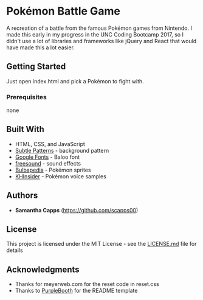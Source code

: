 # Pokémon Battle Game

A recreation of a battle from the famous Pokémon games from Nintendo. I made this early in my progress in the UNC Coding Bootcamp 2017, so I didn't use a lot of libraries and frameworks like jQuery and React that would have made this a lot easier.

## Getting Started

Just open index.html and pick a Pokémon to fight with.

### Prerequisites

none

## Built With

* HTML, CSS, and JavaScript
* [Subtle Patterns](https://www.toptal.com/designers/subtlepatterns/) - background pattern
* [Google Fonts](https://fonts.google.com/) - Baloo font
* [freesound](https://freesound.org/) - sound effects
* [Bulbapedia](https://bulbapedia.bulbagarden.net/wiki/Main_Page) - Pokémon sprites
* [KHInsider](https://downloads.khinsider.com/game-soundtracks/album/pokemon-gameboy-sound-collection) - Pokémon voice samples

## Authors

* **Samantha Capps** (https://github.com/scapps00)

## License

This project is licensed under the MIT License - see the [LICENSE.md](LICENSE.md) file for details

## Acknowledgments

* Thanks for meyerweb.com for the reset code in reset.css
* Thanks to [PurpleBooth](https://gist.github.com/PurpleBooth/109311bb0361f32d87a2) for the README template

